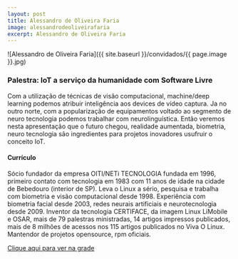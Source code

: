 ```yaml
---
layout: post
title: Alessandro de Oliveira Faria
image: alessandrodeoliveirafaria
excerpt: Alessandro de Oliveira Faria
---
```

![Alessandro de Oliveira Faria]({{ site.baseurl }}/convidados/{{ page.image }}.jpg)


### Palestra: IoT a serviço da humanidade com Software Livre

Com a utilização de técnicas de visão computacional, machine/deep learning podemos atribuir inteligência aos devices de vídeo captura. Ja no outro norte, com a popularização de equipamentos voltado ao segmento de neuro tecnologia podemos trabalhar com neurolinguística. Então veremos nesta apresentação que o futuro chegou, realidade aumentada, biometria, neuro tecnologia são ingredientes para projetos inovadores usufruir o conceito IoT.

#### Currículo
Sócio fundador da empresa OITI/NETi TECNOLOGIA fundada em 1996, primeiro contato com tecnologia em 1983 com 11 anos de idade na cidade de Bebedouro (interior de SP). Leva o Linux a sério, pesquisa e trabalha com biometria e visão computacional desde 1998. Experiência com biometria facial desde 2003, redes neurais artificiais e neurotecnologia desde 2009. Inventor da tecnologia CERTIFACE, da imagem Linux LiMobile e OSAR, mais de 79 palestras ministradas, 14 artigos impressos publicados, mais de 8 milhões de acessos nos 115 artigos publicados no Viva O Linux. Mantendor de projetos opensource, rpm oficiais.

[Clique aqui para ver na grade](http://sistema.ftsl.org.br/ftsl9/grade/detail.html?pid=238)

